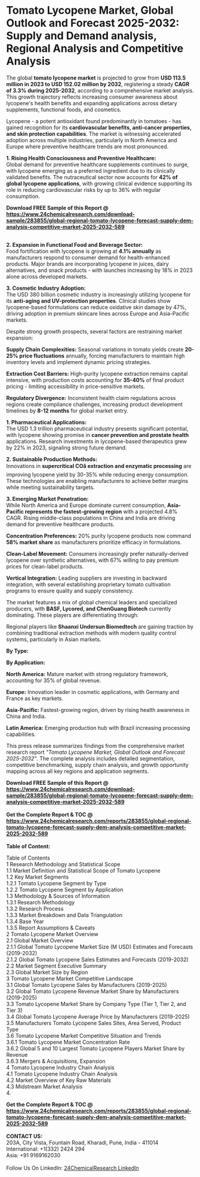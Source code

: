 <h1>Tomato Lycopene Market, Global Outlook and Forecast 2025-2032: Supply and Demand analysis, Regional Analysis and Competitive Analysis</h1><p>The global <strong>tomato lycopene market</strong> is projected to grow from <strong>USD 113.5 million in 2023 to USD 152.02 million by 2032</strong>, registering a steady <strong>CAGR of 3.3% during 2025-2032</strong>, according to a comprehensive market analysis. This growth trajectory reflects increasing consumer awareness about lycopene's health benefits and expanding applications across dietary supplements, functional foods, and cosmetics.</p><p>Lycopene - a potent antioxidant found predominantly in tomatoes - has gained recognition for its <strong>cardiovascular benefits, anti-cancer properties, and skin protection capabilities</strong>. The market is witnessing accelerated adoption across multiple industries, particularly in North America and Europe where preventive healthcare trends are most pronounced.</p><p><strong>1. Rising Health Consciousness and Preventive Healthcare:</strong><br>
Global demand for preventive healthcare supplements continues to surge, with lycopene emerging as a preferred ingredient due to its clinically validated benefits. The nutraceutical sector now accounts for <strong>42% of global lycopene applications</strong>, with growing clinical evidence supporting its role in reducing cardiovascular risks by up to 36% with regular consumption.</p><div><b>Download FREE Sample of this Report @ 
            <a href="https://www.24chemicalresearch.com/download-sample/283855/global-regional-tomato-lycopene-forecast-supply-dem-analysis-competitive-market-2025-2032-589">
            https://www.24chemicalresearch.com/download-sample/283855/global-regional-tomato-lycopene-forecast-supply-dem-analysis-competitive-market-2025-2032-589</a></b></div><br><p><strong>2. Expansion in Functional Food and Beverage Sector:</strong><br>
Food fortification with lycopene is growing at <strong>4.1% annually</strong> as manufacturers respond to consumer demand for health-enhanced products. Major brands are incorporating lycopene in juices, dairy alternatives, and snack products - with launches increasing by 18% in 2023 alone across developed markets.</p><p><strong>3. Cosmetic Industry Adoption:</strong><br>
The USD 380 billion cosmetic industry is increasingly utilizing lycopene for its <strong>anti-aging and UV-protection properties</strong>. Clinical studies show lycopene-based formulations can reduce oxidative skin damage by 47%, driving adoption in premium skincare lines across Europe and Asia-Pacific markets.</p><p>Despite strong growth prospects, several factors are restraining market expansion:</p><p><strong>Supply Chain Complexities:</strong> Seasonal variations in tomato yields create <strong>20-25% price fluctuations</strong> annually, forcing manufacturers to maintain high inventory levels and implement dynamic pricing strategies.</p><p><strong>Extraction Cost Barriers:</strong> High-purity lycopene extraction remains capital intensive, with production costs accounting for <strong>35-40%</strong> of final product pricing - limiting accessibility in price-sensitive markets.</p><p><strong>Regulatory Divergence:</strong> Inconsistent health claim regulations across regions create compliance challenges, increasing product development timelines by <strong>8-12 months</strong> for global market entry.</p><p><strong>1. Pharmaceutical Applications:</strong><br>
The USD 1.3 trillion pharmaceutical industry presents significant potential, with lycopene showing promise in <strong>cancer prevention and prostate health</strong> applications. Research investments in lycopene-based therapeutics grew by 22% in 2023, signaling strong future demand.</p><p><strong>2. Sustainable Production Methods:</strong><br>
Innovations in <strong>supercritical COâ extraction and enzymatic processing</strong> are improving lycopene yield by 30-35% while reducing energy consumption. These technologies are enabling manufacturers to achieve better margins while meeting sustainability targets.</p><p><strong>3. Emerging Market Penetration:</strong><br>
While North America and Europe dominate current consumption, <strong>Asia-Pacific represents the fastest-growing region</strong> with a projected 4.8% CAGR. Rising middle-class populations in China and India are driving demand for preventive healthcare products.</p><p><strong>Concentration Preferences:</strong> 20% purity lycopene products now command <strong>58% market share</strong> as manufacturers prioritize efficacy in formulations.</p><p><strong>Clean-Label Movement:</strong> Consumers increasingly prefer naturally-derived lycopene over synthetic alternatives, with 67% willing to pay premium prices for clean-label products.</p><p><strong>Vertical Integration:</strong> Leading suppliers are investing in backward integration, with several establishing proprietary tomato cultivation programs to ensure quality and supply consistency.</p><p>The market features a mix of global chemical leaders and specialized producers, with <strong>BASF, Lycored, and ChenGuang Biotech</strong> currently dominating. These players are differentiating through:</p><p>Regional players like <strong>Shaanxi Undersun Biomedtech</strong> are gaining traction by combining traditional extraction methods with modern quality control systems, particularly in Asian markets.</p><p><strong>By Type:</strong></p><p><strong>By Application:</strong></p><p><strong>North America:</strong> Mature market with strong regulatory framework, accounting for 35% of global revenue.</p><p><strong>Europe:</strong> Innovation leader in cosmetic applications, with Germany and France as key markets.</p><p><strong>Asia-Pacific:</strong> Fastest-growing region, driven by rising health awareness in China and India.</p><p><strong>Latin America:</strong> Emerging production hub with Brazil increasing processing capabilities.</p><p>This press release summarizes findings from the comprehensive market research report <em>"Tomato Lycopene Market, Global Outlook and Forecast 2025-2032"</em>. The complete analysis includes detailed segmentation, competitive benchmarking, supply chain analysis, and growth opportunity mapping across all key regions and application segments.</p><div><b>Download FREE Sample of this Report @ 
            <a href="https://www.24chemicalresearch.com/download-sample/283855/global-regional-tomato-lycopene-forecast-supply-dem-analysis-competitive-market-2025-2032-589">
            https://www.24chemicalresearch.com/download-sample/283855/global-regional-tomato-lycopene-forecast-supply-dem-analysis-competitive-market-2025-2032-589</a></b></div><br><div><b>Get the Complete Report & TOC @ 
            <a href="https://www.24chemicalresearch.com/reports/283855/global-regional-tomato-lycopene-forecast-supply-dem-analysis-competitive-market-2025-2032-589">
            https://www.24chemicalresearch.com/reports/283855/global-regional-tomato-lycopene-forecast-supply-dem-analysis-competitive-market-2025-2032-589</a></b></div><br>
            <b>Table of Content:</b><p>Table of Contents<br />
1 Research Methodology and Statistical Scope<br />
1.1 Market Definition and Statistical Scope of Tomato Lycopene<br />
1.2 Key Market Segments<br />
1.2.1 Tomato Lycopene Segment by Type<br />
1.2.2 Tomato Lycopene Segment by Application<br />
1.3 Methodology & Sources of Information<br />
1.3.1 Research Methodology<br />
1.3.2 Research Process<br />
1.3.3 Market Breakdown and Data Triangulation<br />
1.3.4 Base Year<br />
1.3.5 Report Assumptions & Caveats<br />
2 Tomato Lycopene Market Overview<br />
2.1 Global Market Overview<br />
2.1.1 Global Tomato Lycopene Market Size (M USD) Estimates and Forecasts (2019-2032)<br />
2.1.2 Global Tomato Lycopene Sales Estimates and Forecasts (2019-2032)<br />
2.2 Market Segment Executive Summary<br />
2.3 Global Market Size by Region<br />
3 Tomato Lycopene Market Competitive Landscape<br />
3.1 Global Tomato Lycopene Sales by Manufacturers (2019-2025)<br />
3.2 Global Tomato Lycopene Revenue Market Share by Manufacturers (2019-2025)<br />
3.3 Tomato Lycopene Market Share by Company Type (Tier 1, Tier 2, and Tier 3)<br />
3.4 Global Tomato Lycopene Average Price by Manufacturers (2019-2025)<br />
3.5 Manufacturers Tomato Lycopene Sales Sites, Area Served, Product Type<br />
3.6 Tomato Lycopene Market Competitive Situation and Trends<br />
3.6.1 Tomato Lycopene Market Concentration Rate<br />
3.6.2 Global 5 and 10 Largest Tomato Lycopene Players Market Share by Revenue<br />
3.6.3 Mergers & Acquisitions, Expansion<br />
4 Tomato Lycopene Industry Chain Analysis<br />
4.1 Tomato Lycopene Industry Chain Analysis<br />
4.2 Market Overview of Key Raw Materials<br />
4.3 Midstream Market Analysis<br />
4.</p><div><b>Get the Complete Report & TOC @ 
            <a href="https://www.24chemicalresearch.com/reports/283855/global-regional-tomato-lycopene-forecast-supply-dem-analysis-competitive-market-2025-2032-589">
            https://www.24chemicalresearch.com/reports/283855/global-regional-tomato-lycopene-forecast-supply-dem-analysis-competitive-market-2025-2032-589</a></b></div><br><b>CONTACT US:</b><br>
            203A, City Vista, Fountain Road, Kharadi, Pune, India - 411014<br>
            International: +1(332) 2424 294<br>
            Asia: +91 9169162030 <br><br>
            Follow Us On LinkedIn: <a href="https://www.linkedin.com/company/24chemicalresearch/">24ChemicalResearch LinkedIn</a>
